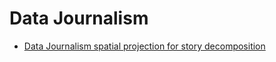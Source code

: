 # Data Journalism

- [Data Journalism spatial projection for story decomposition](https://towardsdatascience.com/data-journalism-3d-spatial-projection-a54c96137c6a)
